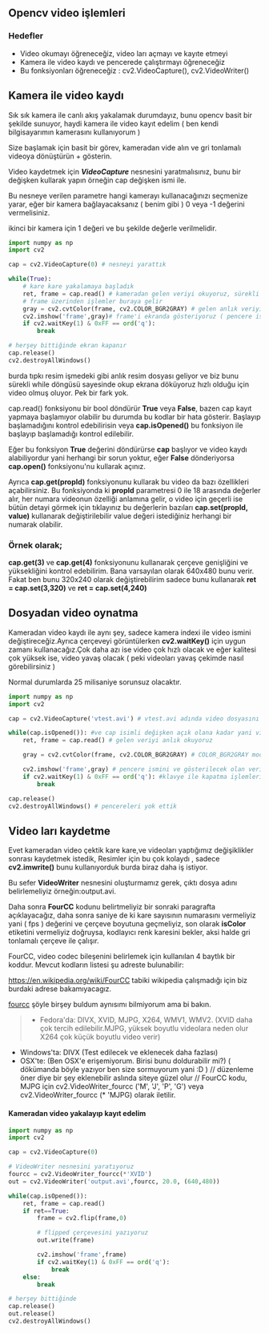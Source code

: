 ## Opencv video işlemleri
### Hedefler

- Video okumayı öğreneceğiz, video ları açmayı ve kayıte etmeyi
- Kamera ile video kaydı ve pencerede çalıştırmayı öğreneceğiz
- Bu fonksiyonları öğreneceğiz : cv2.VideoCapture(), cv2.VideoWriter()

## Kamera ile video kaydı
Sık sık kamera ile canlı akış yakalamak durumdayız, bunu opencv basit bir şekilde sunuyor, haydi kamera ile video kayıt edelim ( ben kendi bilgisayarımın kamerasını kullanıyorum )

Size başlamak için basit bir görev, kameradan vide alın ve gri tonlamalı videoya dönüştürün + gösterin.

Video kaydetmek için ***VideoCapture*** nesnesini yaratmalısınız, bunu bir değişken kullarak yapın örneğin cap değişken ismi ile.

Bu nesneye verilen parametre hangi kamerayı kullanacağınızı seçmenize yarar, eğer bir kamera bağlayacaksanız ( benim gibi ) 0 veya -1 değerini vermelisiniz.

ikinci bir kamera için 1 değeri ve bu şekilde değerle verilmelidir.

```python
import numpy as np
import cv2

cap = cv2.VideoCapture(0) # nesneyi yarattık

while(True):
    # kare kare yakalamaya başladık
    ret, frame = cap.read() # kameradan gelen veriyi okuyoruz, sürekli dir.
    # frame üzerinden işlemler buraya gelir
    gray = cv2.cvtColor(frame, cv2.COLOR_BGR2GRAY) # gelen anlık veriyi gri tona çeviriyoruz
    cv2.imshow('frame',gray)# frame'i ekranda gösteriyoruz ( pencere ismi "frame" okunacak veri ise ikinci parametre olan gray dır tıpkı bir önceki derste resim işleme'de anlatılar gibi.
    if cv2.waitKey(1) & 0xFF == ord('q'):
        break

# herşey bittiğinde ekran kapanır
cap.release()
cv2.destroyAllWindows()
```

burda tıpkı resim işmedeki gibi anlık resim dosyası geliyor ve biz bunu sürekli while döngüsü sayesinde okup ekrana döküyoruz hızlı olduğu için video olmuş oluyor. Pek bir fark yok.

cap.read()  fonksiyonu bir bool döndürür **True** veya **False**, bazen cap kayıt yapmaya başlamıyor olabilir bu durumda bu kodlar bir hata gösterir. Başlayıp başlamadığını kontrol edebilirisin veya **cap.isOpened()** bu fonksiyon ile başlayıp başlamadığı kontrol edilebilir.

Eğer bu fonksiyon **True** değerini döndürürse **cap** başlıyor ve video kaydı alabiliyordur yani herhangi bir sorun yoktur, eğer **False** dönderiyorsa **cap.open()** fonksiyonu'nu kullarak açınız.

Ayrıca **cap.get(propId)** fonksiyonunu kullarak bu video da bazı özellikleri açabilirsiniz. Bu fonksiyonda ki **propId** parametresi 0 ile 18 arasında değerler alır, her numara videonun özelliği anlamına gelir, o video için geçerli ise bütün detayi görmek için tıklayınız bu değerlerin bazıları **cap.set(propId, value)** kullanarak  değiştirilebilir value değeri istediğiniz herhangi bir numarak olabilir.

### Örnek olarak;

**cap.get(3)** ve **cap.get(4)** fonksiyonunu kullanarak çerçeve genişliğini ve yüksekliğini kontrol edebilirim. Bana varsayılan olarak 640x480  bunu verir. Fakat ben bunu 320x240 olarak değiştirebilirim sadece bunu kullanarak **ret = cap.set(3,320)** ve **ret = cap.set(4,240)**

## Dosyadan video oynatma

Kameradan video kaydı ile aynı şey, sadece kamera indexi ile video ismini değiştireceğiz.Ayrıca çerçeveyi görüntülerken **cv2.waitKey()** için uygun zamanı kullanacağız.Çok daha azı ise video çok hızlı olacak ve eğer kalitesi çok yüksek ise, video yavaş olacak ( peki videoları yavaş çekimde nasıl görebilirsiniz )

Normal durumlarda 25 milisaniye sorunsuz olacaktır.

```python
import numpy as np
import cv2

cap = cv2.VideoCapture('vtest.avi') # vtest.avi adında video dosyasını acıyoruz

while(cap.isOpened()): #ve cap isimli değişken açık olana kadar yani video dosyası açık olduğu sürece
    ret, frame = cap.read() # gelen veriyi anlık okuyoruz

    gray = cv2.cvtColor(frame, cv2.COLOR_BGR2GRAY) # COLOR_BGR2GRAY modunda dönüştürdük

    cv2.imshow('frame',gray) # pencere ismini ve gösterilecek olan veriyi yazdık ve ekranda görüntü aldık
    if cv2.waitKey(1) & 0xFF == ord('q'): #klavye ile kapatma işlemlerini ekledik,klavye ile döngüyü yani veri okunmasını durdurmak için
        break

cap.release()
cv2.destroyAllWindows() # pencereleri yok ettik
```

## Video ları kaydetme
Evet kameradan video çektik kare kare,ve videoları yaptığımız değişiklikler sonrası kaydetmek istedik, Resimler için bu çok kolaydı , sadece **cv2.imwrite()** bunu kullanıyorduk burda biraz daha iş istiyor.

Bu sefer  **VideoWriter** nesnesini oluşturmamız gerek, çıktı dosya adını belirlemeliyiz örneğin:output.avi.

Daha sonra **FourCC** kodunu belirtmeliyiz bir sonraki paragrafta açıklayacağız, daha sonra saniye de ki kare sayısının numarasını vermeliyiz yani ( fps ) değerini ve çerçeve boyutuna geçmeliyiz, son olarak **isColor** etiketini vermeliyiz doğruysa, kodlayıcı renk karesini bekler, aksi halde gri tonlamalı çerçeve ile çalışır.

FourCC, video codec bileşenini belirlemek için kullanılan 4 baytlık bir koddur. Mevcut kodların listesi şu adreste bulunabilir:

https://en.wikipedia.org/wiki/FourCC tabiki wikipedia çalışmadığı için biz burdaki adrese bakamıyacagız.

[fourcc](http://www.free-codecs.com/guides/fourcc.htm) şöyle birşey buldum aynısımı bilmiyorum ama bi bakın.

> - Fedora'da: DIVX, XVID, MJPG, X264, WMV1, WMV2. (XVID daha çok tercih edilebilir.MJPG, yüksek boyutlu videolara neden olur X264 çok küçük boyutlu video verir)
- Windows'ta: DIVX (Test edilecek ve eklenecek daha fazlası)
- OSX'te: (Ben OSX'e erişemiyorum. Birisi bunu doldurabilir mi?) ( dökümanda böyle yazıyor ben size sormuyorum yani :D ) // düzenleme öner diye bir şey eklenebilir aslında siteye güzel olur //
FourCC kodu, MJPG için cv2.VideoWriter_fourcc ('M', 'J', 'P', 'G') veya cv2.VideoWriter_fourcc (* 'MJPG) olarak iletilir.


#### Kameradan video yakalayıp kayıt edelim

```python
import numpy as np
import cv2

cap = cv2.VideoCapture(0)

# VideoWriter nesnesini yaratıyoruz
fourcc = cv2.VideoWriter_fourcc(*'XVID')
out = cv2.VideoWriter('output.avi',fourcc, 20.0, (640,480))

while(cap.isOpened()):
    ret, frame = cap.read()
    if ret==True:
        frame = cv2.flip(frame,0)

        # flipped çerçevesini yazıyoruz
        out.write(frame)

        cv2.imshow('frame',frame)
        if cv2.waitKey(1) & 0xFF == ord('q'):
            break
    else:
        break

# herşey bittiğinde
cap.release()
out.release()
cv2.destroyAllWindows()
```
